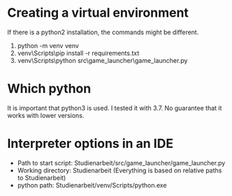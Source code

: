 # Creating a virtual environment

If there is a python2 installation, the commands might be different.
1. python -m venv venv
2. venv\Scripts\pip install -r requirements.txt
3. venv\Scripts\python src\game_launcher\game_launcher.py

# Which python

It is important that python3 is used. I tested it with 3.7.
No guarantee that it works with lower versions.

# Interpreter options in an IDE

- Path to start script: Studienarbeit/src/game_launcher/game_launcher.py
- Working directory: Studienarbeit (Everything is based on relative paths to Studienarbeit)
- python path: Studienarbeit/venv/Scripts/python.exe
